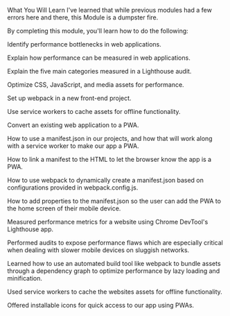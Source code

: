 What You Will Learn
I've learned that while previous modules had a few errors here and there, this Module is a dumpster fire.

By completing this module, you'll learn how to do the following:

Identify performance bottlenecks in web applications.

Explain how performance can be measured in web applications.

Explain the five main categories measured in a Lighthouse audit.

Optimize CSS, JavaScript, and media assets for performance.

Set up webpack in a new front-end project.

Use service workers to cache assets for offline functionality.

Convert an existing web application to a PWA.

How to use a manifest.json in our projects, and how that will work along with a service worker to make our app a PWA.

How to link a manifest to the HTML to let the browser know the app is a PWA.

How to use webpack to dynamically create a manifest.json based on configurations provided in webpack.config.js.

How to add properties to the manifest.json so the user can add the PWA to the home screen of their mobile device.

Measured performance metrics for a website using Chrome DevTool's Lighthouse app.

Performed audits to expose performance flaws which are especially critical when dealing with slower mobile devices on sluggish networks.

Learned how to use an automated build tool like webpack to bundle assets through a dependency graph to optimize performance by lazy loading and minification.

Used service workers to cache the websites assets for offline functionality.

Offered installable icons for quick access to our app using PWAs.